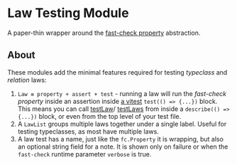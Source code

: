 # Law Testing Module

A paper-thin wrapper around the
[fast-check property](https://fast-check.dev/docs/core-blocks/properties/)
abstraction.

## About

These modules add the minimal features required for testing _typeclass_ and
_relation_ laws:

1. `Law ≡ property + assert + test` - running a law will run the
   _fast-check property_ inside an assertion inside
   [a vitest](https://vitest.dev/guide/features.html)
   `test(() => {...})` block. This means you can call
   [testLaw](https://middle-ages.github.io/effect-ts-laws-docs/functions/testLaw.html)/
   [testLaws](https://middle-ages.github.io/effect-ts-laws-docs/functions/testLaws.html)
   from inside a `describe(() => {...})` block, or even from the top level of
   your test file.
2. A `LawList` groups multiple laws together under a single label. Useful for
   testing typeclasses, as most have multiple laws.
3. A law test has a name, just like the `fc.Property` it is wrapping, but also
   an optional string field for a note. It is shown only on failure or when
   the `fast-check` runtime parameter `verbose` is true.
